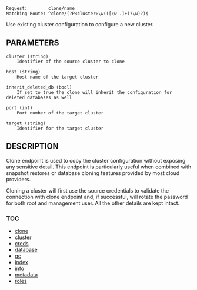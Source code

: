     Request:        clone/name
    Matching Route: ^clone/(?P<cluster>\w(([\w-.]+)?\w)?)$

Use existing cluster configuration to configure a new cluster.

## PARAMETERS

    cluster (string)
        Identifier of the source cluster to clone

    host (string)
        Host name of the target cluster

    inherit_deleted_db (bool)
        If set to true the clone will inherit the configuration for deleted databases as well

    port (int)
        Port number of the target cluster

    target (string)
        Identifier for the target cluster

## DESCRIPTION

Clone endpoint is used to copy the cluster configuration without exposing any
sensitive detail. This endpoint is particularly useful when combined with
snapshot restores or database cloning features provided by most cloud providers.

Cloning a cluster will first use the source credentials to validate the connection
with clone endpoint and, if successful, will rotate the password for both root
and management user. All the other details are kept intact.


### TOC

 - [clone](./clone.md)
 - [cluster](./cluster.md)
 - [creds](./creds.md)
 - [database](./database.md)
 - [gc](./gc.md)
 - [index](./index.md)
 - [info](./info.md)
 - [metadata](./metadata.md)
 - [roles](./roles.md)
